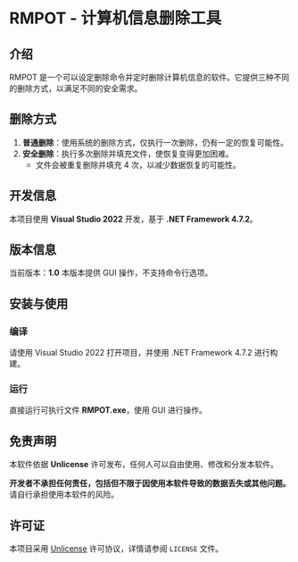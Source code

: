 # RMPOT - 计算机信息删除工具

## 介绍
RMPOT 是一个可以设定删除命令并定时删除计算机信息的软件。它提供三种不同的删除方式，以满足不同的安全需求。

## 删除方式
1. **普通删除**：使用系统的删除方式，仅执行一次删除，仍有一定的恢复可能性。
2. **安全删除**：执行多次删除并填充文件，使恢复变得更加困难。
    - 文件会被重复删除并填充 4 次，以减少数据恢复的可能性。

## 开发信息
本项目使用 **Visual Studio 2022** 开发，基于 **.NET Framework 4.7.2**。

## 版本信息
当前版本：**1.0**
本版本提供 GUI 操作，不支持命令行选项。

## 安装与使用
### 编译
请使用 Visual Studio 2022 打开项目，并使用 .NET Framework 4.7.2 进行构建。

### 运行
直接运行可执行文件 **RMPOT.exe**，使用 GUI 进行操作。

## 免责声明
本软件依据 **Unlicense** 许可发布，任何人可以自由使用、修改和分发本软件。

**开发者不承担任何责任，包括但不限于因使用本软件导致的数据丢失或其他问题。** 请自行承担使用本软件的风险。

## 许可证
本项目采用 [Unlicense](https://unlicense.org/) 许可协议，详情请参阅 `LICENSE` 文件。


